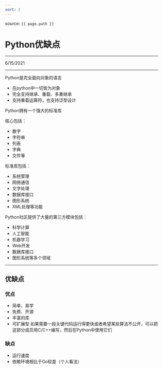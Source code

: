 ```yaml
---
sort: 2
---
```


source: `{{ page.path }}`

# Python优缺点

----------

6/15/2021

----------

Python是完全面向对象的语言

- 在python中一切皆为对象
- 完全支持继承、重载、多重继承
- 支持重载运算符，也支持泛型设计

Python拥有一个强大的标准库

核心包括：

- 数字
- 字符串
- 列表
- 字典
- 文件等

标准库包括：

- 系统管理
- 网络通信
- 文字处理
- 数据库接口
- 图形系统
- XML处理等功能

Python社区提供了大量的第三方模块包括：

- 科学计算
- 人工智能
- 机器学习
- Web开发
- 数据库接口
- 图形系统等多个领域

----------

## 优缺点

### 优点

- 简单、易学
- 免费、开源
- 丰富的库
- 可扩展型
如果需要一段关键代码运行得更快或者希望某些算法不公开，可以把这部分成员用C/C++编写，然后在Python中使用它们

### 缺点

- 运行速度
- 依赖环境相比于Go较差（个人看法）